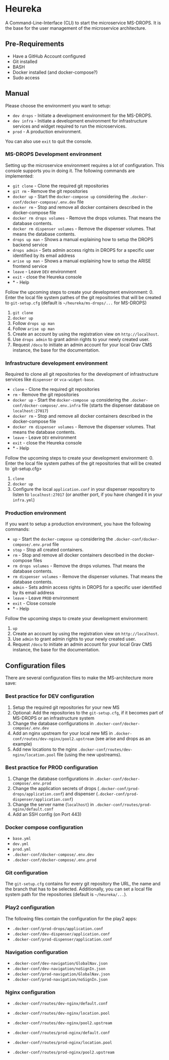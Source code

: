 # Heureka
A Command-Line-Interface (CLI) to start the microservice MS-DROPS. It is the base for the user management of the microservice architecture.

## Pre-Requirements
- Have a GitHub Account configured
- Git installed
- BASH
- Docker installed (and docker-compose?)
- Sudo access

## Manual
Please choose the environment you want to setup:
- `dev drops` - Initiate a development environment for the MS-DROPS.
- `dev infra` - Initiate a development environment for infrastructure services and widget required to run the microservices.
- `prod` - A production environment.

You can also use `exit` to quit the console.

### MS-DROPS Development environment
Setting up the microservice environment requires a lot of configuration. This console supports you in doing it. The following commands are implemented: 

- `git clone` - Clone the required git repositories
- `git rm` - Remove the git repositories
- `docker up` - Start the `docker-compose up` considering the `.docker-conf/docker-compose/.env.dev` file
- `docker rm` - Stop and remove all docker containers described in the docker-compose file
- `docker rm drops volumes` - Remove the drops volumes. That means the database contents.
- `docker rm dispenser volumes` - Remove the dispenser volumes. That means the database contents.
- `drops up man` - Shows a manual explaining how to setup the DROPS backend service
- `drops admin` - Sets admin access rights in DROPS for a specific user identified by its email address
- `arise up man` - Shows a manual explaining how to setup the ARISE frontend service
- `leave` - Leave `DEV` environment
- `exit` - close the Heureka console
- \* - Help

Follow the upcoming steps to create your development environment:
0. Enter the local file system pathes of the git repositories that will be created to `git-setup.cfg` (default is `~/heureka/ms-drops/...` for MS-DROPS)
1. `git clone`
2. `docker up`
3. Follow `drops up man`
4. Follow `arise up man`
5. Create an account by using the registration view on `http://localhost`.
6. Use `drops admin` to grant admin rights to your newly created user.
7. Request `/docu` to initiate an admin account for your local Grav CMS instance, the base for the documentation.

### Infrastructure development environment
Required to clone all git repositories for the development of infrastructure services like `dispenser` or `vca-widget-base`.

- `clone` - Clone the required git repositories
- `rm` - Remove the git repositories
- `docker up` - Start the `docker-compose up` considering the `.docker-conf/docker-compose/.env.infra` file (starts the dispenser database on `localhost:27017`)
- `docker rm` - Stop and remove all docker containers described in the docker-compose file
- `docker rm dispenser volumes` - Remove the dispenser volumes. That means the database contents.
- `leave` - Leave `DEV` environment
- `exit` - close the Heureka console
- \* - Help

Follow the upcoming steps to create your development environment:
0. Enter the local file system pathes of the git repositories that will be created to `git-setup.cfg>
1. `clone`
2. `docker up`
3. Configure the local `application.conf` in your dispenser repository to listen to `localhost:27017` (or another port, if you have changed it in your `infra.yml`)

### Production environment
If you want to setup a production environment, you have the following commands:

- `up` - Start the `docker-compose up` considering the `.docker-conf/docker-compose/.env.prod` file
- `stop` - Stop all created containers.
- `rm` - Stop and remove all docker containers described in the docker-compose files
- `rm drops volumes` - Remove the drops volumes. That means the database contents.
- `rm dispenser volumes` - Remove the dispenser volumes. That means the database contents.
- `admin` - Sets admin access rights in DROPS for a specific user identified by its email address
- `leave` - Leave `PROD` environment
- `exit` - Close console
- \* - Help

Follow the upcoming steps to create your development environment:
1. `up`
2. Create an account by using the registration view on `http://localhost`.
3. Use `admin` to grant admin rights to your newly created user.
4. Request `/docu` to initiate an admin account for your local Grav CMS instance, the base for the documentation.

## Configuration files
There are several configuration files to make the MS-architecture more save:

### Best practice for DEV configuration
1. Setup the required git repositories for your new MS
2. Optional: Add the repositories to the `git-setup.cfg`, if it becomes part of MS-DROPS or an infrastructure system
3. Change the database configurations in `.docker-conf/docker-compose/.env.dev`
4. Add an nginx upstream for your local new MS in `.docker-conf/routes/dev-nginx/pool2.upstream` (see arise and drops as an example)
5. Add new locations to the nginx `.docker-conf/routes/dev-nginx/location.pool` file (using the new upstreams).

### Best practice for PROD configuration
1. Change the database configurations in `.docker-conf/docker-compose/.env.prod`
2. Change the application secrets of drops (`.docker-conf/prod-drops/application.conf`) and dispenser (`.docker-conf/prod-dispenser/application.conf`)
3. Change the server name (`localhost`) in `.docker-conf/routes/prod-nginx/default.conf`
4. Add an SSH config (on Port 443)

### Docker compose configuration
- `base.yml`
- `dev.yml`
- `prod.yml`
- `.docker-conf/docker-compose/.env.dev`
- `.docker-conf/docker-compose/.env.prod`

### Git configuration
The `git-setup.cfg` contains for every git repository the URL, the name and the branch that has to be selected. Additionally, you can set a local file system path for the repositories (default is `~/heureka/...`).

### Play2 configuration
The following files contain the configuration for the play2 apps:
- `.docker-conf/prod-drops/application.conf`
- `.docker-conf/dev-dispenser/application.conf`
- `.docker-conf/prod-dispenser/application.conf`

### Navigation configuration
- `.docker-conf/dev-navigation/GlobalNav.json`
- `.docker-conf/dev-navigation/noSignIn.json`
- `.docker-conf/prod-navigation/GlobalNav.json`
- `.docker-conf/prod-navigation/noSignIn.json`

### Nginx configuration
- `.docker-conf/routes/dev-nginx/default.conf`
- `.docker-conf/routes/dev-nginx/location.pool`
- `.docker-conf/routes/dev-nginx/pool2.upstream`

- `.docker-conf/routes/prod-nginx/default.conf`
- `.docker-conf/routes/prod-nginx/location.pool`
- `.docker-conf/routes/prod-nginx/pool2.upstream`

